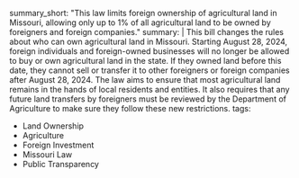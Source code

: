 summary_short: "This law limits foreign ownership of agricultural land in Missouri, allowing only up to 1% of all agricultural land to be owned by foreigners and foreign companies."
summary: |
  This bill changes the rules about who can own agricultural land in Missouri. Starting August 28, 2024, foreign individuals and foreign-owned businesses will no longer be allowed to buy or own agricultural land in the state. If they owned land before this date, they cannot sell or transfer it to other foreigners or foreign companies after August 28, 2024. The law aims to ensure that most agricultural land remains in the hands of local residents and entities. It also requires that any future land transfers by foreigners must be reviewed by the Department of Agriculture to make sure they follow these new restrictions.
tags:
  - Land Ownership
  - Agriculture
  - Foreign Investment
  - Missouri Law
  - Public Transparency
